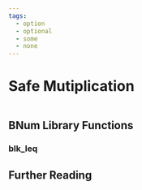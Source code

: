 ```yaml
---
tags:
  - option
  - optional
  - some
  - none
---
```


# Safe Mutiplication

```ocaml

```

## BNum Library Functions

### blk_leq

## Further Reading

